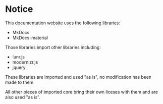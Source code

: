 Notice
======

This documentation website uses the following libraries:
- MkDocs
- MkDocs-material

Those libraries import other libraries including:
- lunr.js
- modernizr.js
- jquery

These libraries are imported and used "as is", no modification has been made to them.

All other pieces of imported core bring their own liceses with them and are also used "as is".


